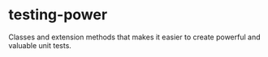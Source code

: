 # testing-power
Classes and extension methods that makes it easier to create powerful and valuable unit tests.
